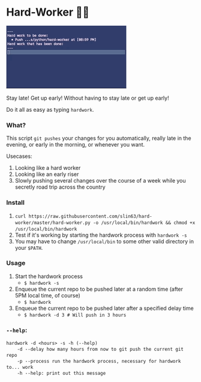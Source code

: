 # Hard-Worker 😤💦
![](./demo.gif)

Stay late! Get up early! Without having to stay late or get up early!

Do it all as easy as typing `hardwork`.

### What?
This script `git pushes` your changes for you automatically, really late in the evening, or early in the morning, or whenever you want.

Usecases:
1. Looking like a hard worker
2. Looking like an early riser
3. Slowly pushing several changes over the course of a week while you secretly road trip across the country

### Install
1. `curl https://raw.githubusercontent.com/slin63/hard-worker/master/hard-worker.py -o /usr/local/bin/hardwork && chmod +x /usr/local/bin/hardwork`
1. Test if it's working by starting the hardwork process with `hardwork -s`
2. You may have to change `/usr/local/bin` to some other valid directory in your `$PATH`.


### Usage
1. Start the hardwork process
    - `$ hardwork -s`
2. Enqueue the current repo to be pushed later at a random time (after 5PM local time, of course)
    - `$ hardwork`
3. Enqueue the current repo to be pushed later after a specified delay time
    - `$ hardwork -d 3 # Will push in 3 hours`

### `--help`:
```
hardwork -d <hours> -s -h (--help)
    -d --delay how many hours from now to git push the current git repo
    -p --process run the hardwork process, necessary for hardwork to... work
    -h --help: print out this message
```
